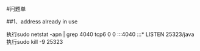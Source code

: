 #问题单

##1、address already in use

执行sudo netstat -apn | grep 4040
tcp6 0 0 :::4040 :::* LISTEN 25323/java 
执行sudo kill -9 25323

